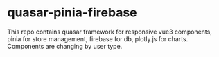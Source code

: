 # quasar-pinia-firebase
This repo contains  quasar framework for responsive vue3 components, pinia for store management, firebase for db, plotly.js for charts. Components are changing by user type.
